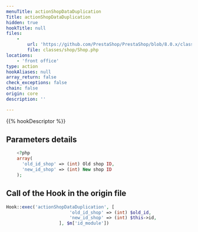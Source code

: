 ```yaml
---
menuTitle: actionShopDataDuplication
Title: actionShopDataDuplication
hidden: true
hookTitle: null
files:
    -
        url: 'https://github.com/PrestaShop/PrestaShop/blob/8.0.x/classes/shop/Shop.php'
        file: classes/shop/Shop.php
locations:
    - 'front office'
type: action
hookAliases: null
array_return: false
check_exceptions: false
chain: false
origin: core
description: ''

---
```


{{% hookDescriptor %}}

## Parameters details

```php
    <?php
    array(
      'old_id_shop' => (int) Old shop ID,
      'new_id_shop' => (int) New shop ID
    );
```

## Call of the Hook in the origin file

```php
Hook::exec('actionShopDataDuplication', [
                        'old_id_shop' => (int) $old_id,
                        'new_id_shop' => (int) $this->id,
                    ], $m['id_module'])
```
